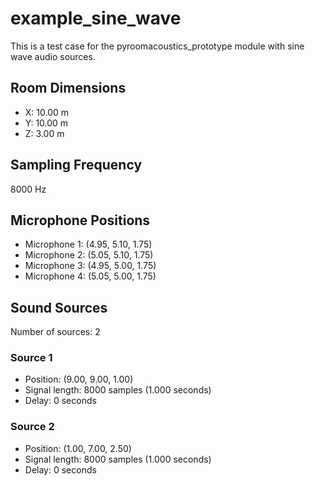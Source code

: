 # example_sine_wave

This is a test case for the pyroomacoustics_prototype module with sine wave audio sources.

## Room Dimensions

- X: 10.00 m
- Y: 10.00 m
- Z: 3.00 m

## Sampling Frequency

8000 Hz

## Microphone Positions

- Microphone 1: (4.95, 5.10, 1.75)
- Microphone 2: (5.05, 5.10, 1.75)
- Microphone 3: (4.95, 5.00, 1.75)
- Microphone 4: (5.05, 5.00, 1.75)

## Sound Sources

Number of sources: 2

### Source 1
- Position: (9.00, 9.00, 1.00)
- Signal length: 8000 samples (1.000 seconds)
- Delay: 0 seconds

### Source 2
- Position: (1.00, 7.00, 2.50)
- Signal length: 8000 samples (1.000 seconds)
- Delay: 0 seconds

